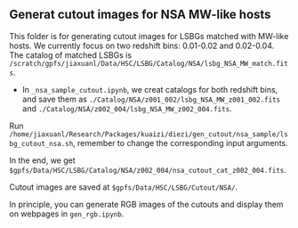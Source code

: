 ## Generat cutout images for NSA MW-like hosts

This folder is for generating cutout images for LSBGs matched with MW-like hosts. We currently focus on two redshift bins: 0.01-0.02 and 0.02-0.04. 
The catalog of matched LSBGs is `/scratch/gpfs/jiaxuanl/Data/HSC/LSBG/Catalog/NSA/lsbg_NSA_MW_match.fits`.

- In `_nsa_sample_cutout.ipynb`, we creat catalogs for both redshift bins, and save them as `./Catalog/NSA/z001_002/lsbg_NSA_MW_z001_002.fits` and `./Catalog/NSA/z002_004/lsbg_NSA_MW_z002_004.fits`. 

Run `/home/jiaxuanl/Research/Packages/kuaizi/diezi/gen_cutout/nsa_sample/lsbg_cutout_nsa.sh`, remember to change the corresponding input arguments.

In the end, we get `$gpfs/Data/HSC/LSBG/Catalog/NSA/z002_004/nsa_cutout_cat_z002_004.fits`. 

Cutout images are saved at `$gpfs/Data/HSC/LSBG/Cutout/NSA/`.

In principle, you can generate RGB images of the cutouts and display them on webpages in `gen_rgb.ipynb`.